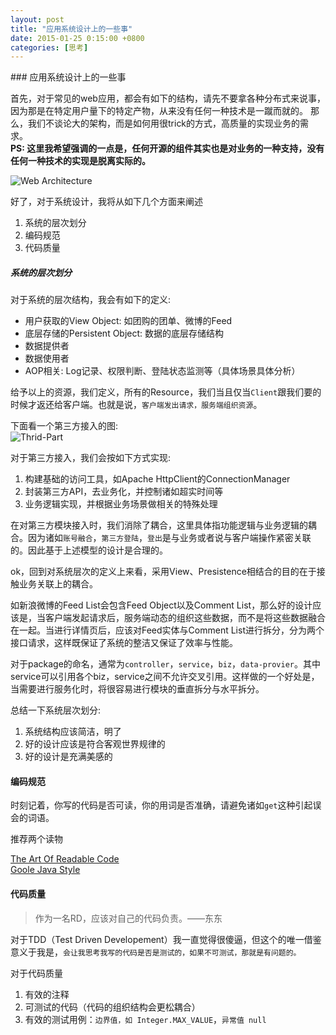 ```yaml
---
layout: post
title: "应用系统设计上的一些事"
date: 2015-01-25 0:15:00 +0800
categories: [思考]
---
```


<!--markdown-->### 应用系统设计上的一些事

首先，对于常见的web应用，都会有如下的结构，请先不要拿各种分布式来说事，因为那是在特定用户量下的特定产物，从来没有任何一种技术是一蹴而就的。
那么，我们不谈论大的架构，而是如何用很trick的方式，高质量的实现业务的需求。  
**PS: 这里我希望强调的一点是，任何开源的组件其实也是对业务的一种支持，没有任何一种技术的实现是脱离实际的。**

![Web Architecture](http://he-blog.oss-cn-beijing.aliyuncs.com/architecture.bmp)


好了，对于系统设计，我将从如下几个方面来阐述

1. 系统的层次划分
2. 编码规范
3. 代码质量


##### 系统的层次划分

对于系统的层次结构，我会有如下的定义: 

* 用户获取的View Object: 如团购的团单、微博的Feed
* 底层存储的Persistent Object: 数据的底层存储结构
* 数据提供者
* 数据使用者
* AOP相关: Log记录、权限判断、登陆状态监测等（具体场景具体分析）

给予以上的资源，我们定义，所有的Resource，我们当且仅当`Client`跟我们要的时候才返还给客户端。也就是说，`客户端发出请求，服务端组织资源`。

下面看一个第三方接入的图:  
![Thrid-Part](http://he-blog.oss-cn-beijing.aliyuncs.com/third-part.bmp)

对于第三方接入，我们会按如下方式实现:

1. 构建基础的访问工具，如Apache HttpClient的ConnectionManager
2. 封装第三方API，去业务化，并控制诸如超实时间等
3. 业务逻辑实现，并根据业务场景做相关的特殊处理

在对第三方模块接入时，我们消除了耦合，这里具体指功能逻辑与业务逻辑的耦合。因为诸如`账号融合`，`第三方登陆`，`登出`是与业务或者说与客户端操作紧密关联的。因此基于上述模型的设计是合理的。

ok，回到对系统层次的定义上来看，采用View、Presistence相结合的目的在于接触业务关联上的耦合。

如新浪微博的Feed List会包含Feed Object以及Comment List，那么好的设计应该是，当客户端发起请求后，服务端动态的组织这些数据，而不是将这些数据融合在一起。当进行详情页后，应该对Feed实体与Comment List进行拆分，分为两个接口请求，这样既保证了系统的整洁又保证了效率与性能。

对于package的命名，通常为`controller`，`service`，`biz`，`data-provier`。其中service可以引用各个biz，service之间不允许交叉引用。这样做的一个好处是，当需要进行服务化时，将很容易进行模块的垂直拆分与水平拆分。

总结一下系统层次划分:

1. 系统结构应该简洁，明了
2. 好的设计应该是符合客观世界规律的
3. 好的设计是充满美感的

#### 编码规范

时刻记着，你写的代码是否可读，你的用词是否准确，请避免诸如`get`这种引起误会的词语。

推荐两个读物

[The Art Of Readable Code](http://book.douban.com/subject/5442971/)  
[Goole Java Style](https://google-styleguide.googlecode.com/svn/trunk/javaguide.html)

#### 代码质量

> 作为一名RD，应该对自己的代码负责。——东东

对于TDD（Test Driven Developement）我一直觉得很傻逼，但这个的唯一借鉴意义于我是，`会让我思考我写的代码是否是测试的，如果不可测试，那就是有问题的。`

对于代码质量

1. 有效的注释
2. 可测试的代码（代码的组织结构会更松耦合）
3. 有效的测试用例：`边界值，如 Integer.MAX_VALUE`，`异常值 null`


